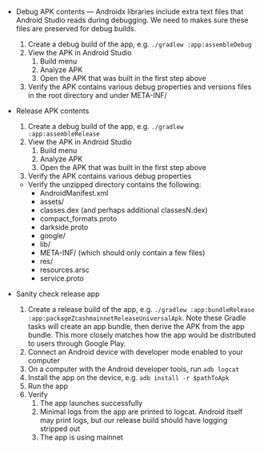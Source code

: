 * Debug APK contents — Androidx libraries include extra text files that Android Studio reads during debugging.  We need to makes sure these files are preserved for debug builds.
    1. Create a debug build of the app, e.g. `./gradlew :app:assembleDebug`
    1. View the APK in Android Studio
        1. Build menu
        1. Analyze APK
        1. Open the APK that was built in the first step above
    1. Verify the APK contains various debug properties and versions files in the root directory and under META-INF/

* Release APK contents 
    1. Create a debug build of the app, e.g. `./gradlew :app:assembleRelease`
    1. View the APK in Android Studio
        1. Build menu
        1. Analyze APK
        1. Open the APK that was built in the first step above
    1. Verify the APK contains various debug properties
    * Verify the unzipped directory contains the following:
        * AndroidManifest.xml
        * assets/
        * classes.dex (and perhaps additional classesN.dex)
        * compact_formats.proto
        * darkside.proto
        * google/
        * lib/
        * META-INF/ (which should only contain a few files)
        * res/
        * resources.arsc
        * service.proto

 * Sanity check release app
    1. Create a release build of the app, e.g. `./gradlew :app:bundleRelease :app:packageZcashmainnetReleaseUniversalApk`.  Note these Gradle tasks will create an app bundle, then derive the APK from the app bundle.  This more closely matches how the app would be distributed to users through Google Play.
    1. Connect an Android device with developer mode enabled to your computer
    1. On a computer with the Android developer tools, run `adb logcat`
    1. Install the app on the device, e.g. `adb install -r $pathToApk`
    1. Run the app
    1. Verify
        1. The app launches successfully
        1. Minimal logs from the app are printed to logcat.  Android itself may print logs, but our release build should have logging stripped out
        1. The app is using mainnet

